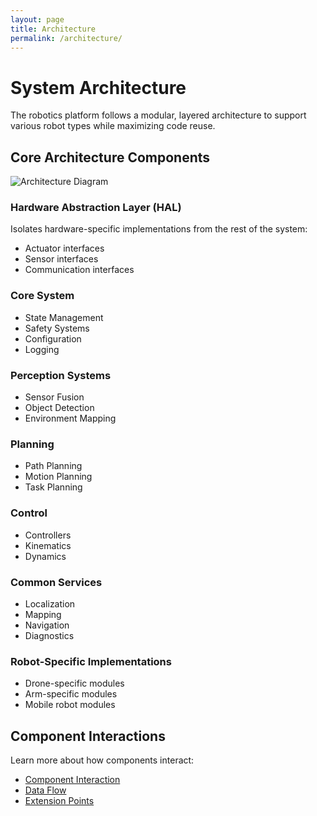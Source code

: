 ```yaml
---
layout: page
title: Architecture
permalink: /architecture/
---
```


# System Architecture

The robotics platform follows a modular, layered architecture to support various robot types while maximizing code reuse.

## Core Architecture Components

![Architecture Diagram](/assets/images/architecture-diagram.png)

### Hardware Abstraction Layer (HAL)

Isolates hardware-specific implementations from the rest of the system:

- Actuator interfaces
- Sensor interfaces
- Communication interfaces

### Core System

- State Management
- Safety Systems
- Configuration
- Logging

### Perception Systems

- Sensor Fusion
- Object Detection
- Environment Mapping

### Planning

- Path Planning
- Motion Planning
- Task Planning

### Control

- Controllers
- Kinematics
- Dynamics

### Common Services

- Localization
- Mapping
- Navigation
- Diagnostics

### Robot-Specific Implementations

- Drone-specific modules
- Arm-specific modules
- Mobile robot modules

## Component Interactions

Learn more about how components interact:

- [Component Interaction](component-interaction)
- [Data Flow](data-flow)
- [Extension Points](extension-points)